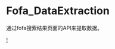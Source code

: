 # Fofa_DataExtraction
通过fofa搜索结果页面的API来提取数据。


[!](https://github.com/ramoncjs3/Fofa_DataExtraction/blob/main/1.jpg)
